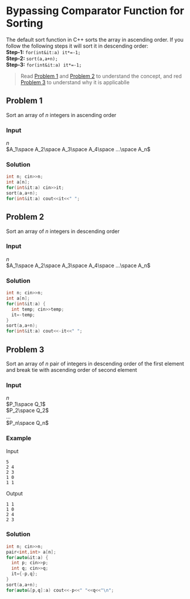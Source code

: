 # Bypassing Comparator Function for Sorting
The default sort function in C++ sorts the array in ascending order. If you follow the following steps it will sort it in descending order:\
**Step-1:** `for(int&it:a) it*=-1;`\
**Step-2:** `sort(a,a+n);`\
**Step-3:** `for(int&it:a) it*=-1;`
> Read [Problem 1](#problem-1) and [Problem 2](#problem-2) to understand the concept, and red [Problem 3](#problem-3) to understand why it is applicablle

## Problem 1
Sort an array of $n$ integers in ascending order

### Input
$n$\
$A_1\space A_2\space A_3\space A_4\space ...\space A_n$

### Solution
```c++
int n; cin>>n;
int a[n];
for(int&it:a) cin>>it;
sort(a,a+n);
for(int&it:a) cout<<it<<" ";
```

## Problem 2
Sort an array of $n$ integers in descending order

### Input
$n$\
$A_1\space A_2\space A_3\space A_4\space ...\space A_n$

### Solution
```c++
int n; cin>>n;
int a[n];
for(int&it:a) {
  int temp; cin>>temp;
  it=-temp;
}
sort(a,a+n);
for(int&it:a) cout<<-it<<" ";
```

## Problem 3
Sort an array of $n$ pair of integers in descending order of the first element and break tie with ascending order of second element

### Input
$n$\
$P_1\space Q_1$\
$P_2\space Q_2$\
$...$\
$P_n\space Q_n$

### Example
Input
```
5
2 4
2 3
1 0
1 1
```
Output
```
1 1
1 0
2 4
2 3
```

### Solution
```c++
int n; cin>>n;
pair<int,int> a[n];
for(auto&it:a) {
  int p; cin>>p;
  int q; cin>>q;
  it={-p,q};
}
sort(a,a+n);
for(auto&[p,q]:a) cout<<-p<<" "<<q<<"\n";
```